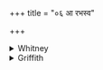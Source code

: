 +++
title = "०६ आ रभस्व"

+++

<details><summary>Whitney</summary>

### Translation
6. Take hold, O Jātavedas; thou wast born for our purpose; becoming our  
messenger, O Agni, make the sorcerers cry out.

### Notes
The comm. this time, utterly regardless of the obvious connection with  
*vi lapantu* in 2 **d**, and of the general sense of the hymn, glosses  
*vi lāpaya* only with *vināśaya*. Ppp. has a totally different text: *ā  
rabhasva brāhmaṇā jātavedo hṛdi kāmāya randhaya: dūto na agnir ut tiṣṭha  
yātudhānān ihā "naya.*
</details>

<details><summary>Griffith</summary>

O Jatavedas, seize, on them: for our advantage art thou born: Agni, be thou our messenger and make the Yatudhanas wail.
</details>

